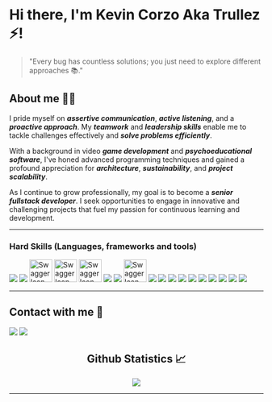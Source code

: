 # Hi there, I'm Kevin Corzo Aka Trullez ⚡!
> "Every bug has countless solutions; you just need to explore different approaches 📚."

## About me 👨‍💻

I pride myself on **_assertive communication_**, **_active listening_**, and a **_proactive approach_**. My **_teamwork_** and **_leadership skills_** enable me to tackle challenges effectively and **_solve problems efficiently_**.

With a background in video **_game development_** and **_psychoeducational software_**, I've honed advanced programming techniques and gained a profound appreciation for **_architecture_**, **_sustainability_**, and **_project scalability_**.

As I continue to grow professionally, my goal is to become a **_senior fullstack developer_**. I seek opportunities to engage in innovative and challenging projects that fuel my passion for continuous learning and development.

***

### Hard Skills (Languages, frameworks and tools)
![](https://img.icons8.com/?size=45&id=13679&format=png)
![](https://img.icons8.com/?size=45&id=90519&format=png)
<img src="https://github.com/Trullez-44/Trullez-44/assets/136148374/980c7ec4-e4f8-48fc-b38b-dc89075e6b4a" alt="Swagger Icon" width="45" height="45">
<img src="https://github.com/Trullez-44/Trullez-44/assets/136148374/f5c4a251-07c5-41d1-9db6-94c52d7088d3" alt="Swagger Icon" width="45" height="45">
<img src="https://github.com/Trullez-44/Trullez-44/assets/136148374/960c20d1-252b-4d7a-9f91-ef3f73947af6" alt="Swagger Icon" width="45" height="45">
![](https://img.icons8.com/?size=45&id=38561&format=png)
![](https://img.icons8.com/?size=45&id=UFXRpPFebwa2&format=png)
<img src="https://github.com/Trullez-44/Trullez-44/assets/136148374/2d32ad86-d2d8-4c08-88af-9552161d40b9" alt="Swagger Icon" width="45" height="45">
![](https://img.icons8.com/?size=45&id=39848&format=png&color=FFFFFF)
![](https://img.icons8.com/?size=45&id=20906&format=png)
![](https://img.icons8.com/?size=45&id=13441&format=png)
![](https://img.icons8.com/?size=45&id=108784&format=png)
![](https://img.icons8.com/?size=45&id=20909&format=png)
![](https://img.icons8.com/?size=45&id=7gdY5qNXaKC0&format=png)
![](https://img.icons8.com/?size=45&id=61466&format=png)
![](https://img.icons8.com/?size=45&id=ezj3zaVtImPg&format=png)
![](https://img.icons8.com/?size=45&id=0OQR1FYCuA9f&format=png)
![](https://img.icons8.com/?size=45&id=4djt356tq8UO&format=png)

***

## Contact with me 📝
[![](https://img.icons8.com/?size=45&id=13930&format=png)](https://www.linkedin.com/in/kevin-andr%C3%A9s-corzo-garc%C3%ADa-8a3a31266/) 
[![](https://img.icons8.com/?size=40&id=P7UIlhbpWzZm&format=png)](mailto:corzogarcia44@gmail.com)


  <h2 align="center"> Github Statistics 📈 </h2>
  
  <div align="center"> 
    <a href="">
      <img align="center" src="https://github-readme-stats.vercel.app/api/top-langs/?username=Trullez-44&theme=react&line_height=40&hide=css"/>
    </a>
    </div
  
<br/>

---

